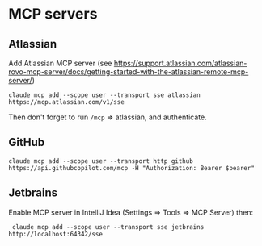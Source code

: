 # MCP servers

## Atlassian

Add Atlassian MCP server (see https://support.atlassian.com/atlassian-rovo-mcp-server/docs/getting-started-with-the-atlassian-remote-mcp-server/)

```shell
claude mcp add --scope user --transport sse atlassian https://mcp.atlassian.com/v1/sse
```

Then don't forget to run `/mcp` => atlassian, and authenticate.

## GitHub

```shell
claude mcp add --scope user --transport http github https://api.githubcopilot.com/mcp -H "Authorization: Bearer $bearer"
```

## Jetbrains

Enable MCP server in IntelliJ Idea (Settings => Tools => MCP Server) then:

```shell
 claude mcp add --scope user --transport sse jetbrains http://localhost:64342/sse
```
